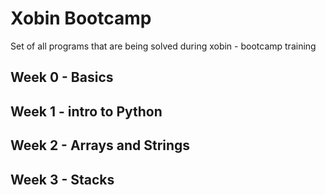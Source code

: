 # Xobin Bootcamp
Set of all programs that are being solved during xobin - bootcamp training

Week 0 - Basics 
---
Week 1 - intro to Python
---
Week 2 - Arrays and Strings 
---
Week 3 - Stacks 
---

